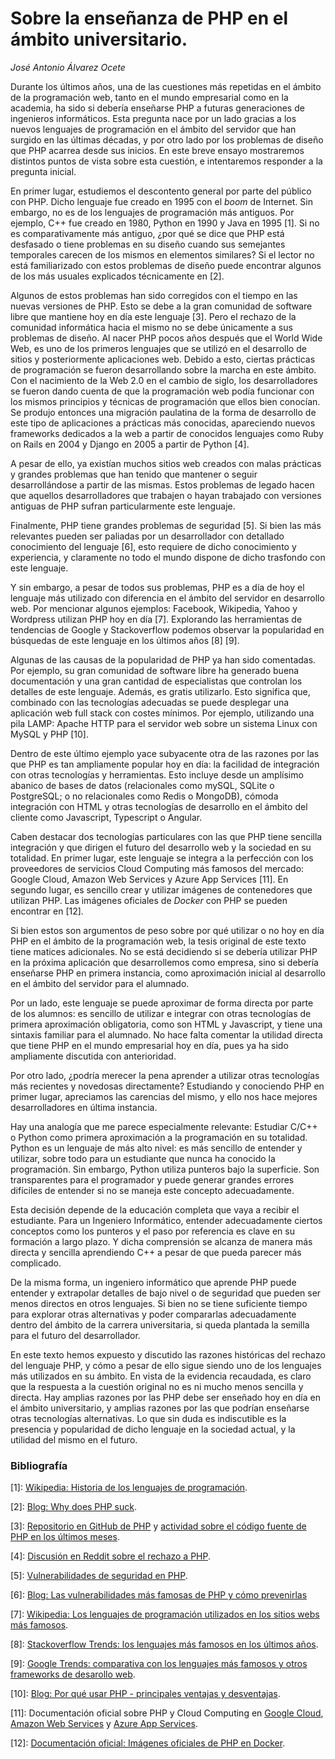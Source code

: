 # Sobre la enseñanza de PHP en el ámbito universitario.

*José Antonio Álvarez Ocete*

Durante los últimos años, una de las cuestiones más repetidas en el ámbito de la programación web, tanto en el mundo empresarial como en la academia, ha sido si debería enseñarse PHP a futuras generaciones de ingenieros informáticos. Esta pregunta nace por un lado gracias a los nuevos lenguajes de programación en el ámbito del servidor que han surgido en las últimas décadas, y por otro lado por los problemas de diseño que PHP acarrea desde sus inicios. En este breve ensayo mostraremos distintos puntos de vista sobre esta cuestión, e intentaremos responder a la pregunta inicial.

En primer lugar, estudiemos el descontento general por parte del público con PHP. Dicho lenguaje fue creado en 1995 con el *boom* de Internet. Sin embargo, no es de los lenguajes de programación más antiguos. Por ejemplo, C++ fue creado en 1980, Python en 1990 y Java en 1995 \[1\]. Si no es comparativamente más antiguo, ¿por qué se dice que PHP está desfasado o tiene problemas en su diseño cuando sus semejantes temporales carecen de los mismos en elementos similares? Si el lector no está familiarizado con estos problemas de diseño puede encontrar algunos de los más usuales explicados técnicamente en \[2\].

Algunos de estos problemas han sido corregidos con el tiempo en las nuevas versiones de PHP. Esto se debe a la gran comunidad de software libre que mantiene hoy en día este lenguaje \[3\]. Pero el rechazo de la comunidad informática hacia el mismo no se debe únicamente a sus problemas de diseño. Al nacer PHP pocos años después que el World Wide Web, es uno de los primeros lenguajes que se utilizó en el desarrollo de sitios y posteriormente aplicaciones web. Debido a esto, ciertas prácticas de programación se fueron desarrollando sobre la marcha en este ámbito. Con el nacimiento de la Web 2.0 en el cambio de siglo, los desarrolladores se fueron dando cuenta de que la programación web podía funcionar con los mismos principios y técnicas de programación que ellos bien conocían. Se produjo entonces una migración paulatina de la forma de desarrollo de este tipo de aplicaciones a prácticas más conocidas, apareciendo nuevos frameworks dedicados a la web a partir de conocidos lenguajes como Ruby on Rails en 2004 y Django en 2005 a partir de Python \[4\].

A pesar de ello, ya existían muchos sitios web creados con malas prácticas y grandes problemas que han tenido que mantener o seguir desarrollándose a partir de las mismas. Estos problemas de legado hacen que aquellos desarrolladores que trabajen o hayan trabajado con versiones antiguas de PHP sufran particularmente este lenguaje.

Finalmente, PHP tiene grandes problemas de seguridad \[5\]. Si bien las más relevantes pueden ser paliadas por un desarrollador con detallado conocimiento del lenguaje \[6\], esto requiere de dicho conocimiento y experiencia, y claramente no todo el mundo dispone de dicho trasfondo con este lenguaje.

Y sin embargo, a pesar de todos sus problemas, PHP es a día de hoy el lenguaje más utilizado con diferencia en el ámbito del servidor en desarrollo web. Por mencionar algunos ejemplos: Facebook, Wikipedia, Yahoo y Wordpress utilizan PHP hoy en día \[7\]. Explorando las herramientas de tendencias de Google y Stackoverflow podemos observar la popularidad en búsquedas de este lenguaje en los últimos años \[8\] \[9\].

Algunas de las causas de la popularidad de PHP ya han sido comentadas. Por ejemplo, su gran comunidad de software libre ha generado buena documentación y una gran cantidad de especialistas que controlan los detalles de este lenguaje. Además, es gratis utilizarlo. Esto significa que, combinado con las tecnologías adecuadas se puede desplegar una aplicación web full stack con costes mínimos. Por ejemplo, utilizando una pila LAMP: Apache HTTP para el servidor web sobre un sistema Linux con MySQL y PHP \[10\].

Dentro de este último ejemplo yace subyacente otra de las razones por las que PHP es tan ampliamente popular hoy en día: la facilidad de integración con otras tecnologías y herramientas. Esto incluye desde un amplísimo abanico de bases de datos (relacionales como mySQL, SQLite o PostgreSQL; o no relacionales como Redis o MongoDB), cómoda integración con HTML y otras tecnologías de desarrollo en el ámbito del cliente como Javascript, Typescript o Angular.

Caben destacar dos tecnologías particulares con las que PHP tiene sencilla integración y que dirigen el futuro del desarrollo web y la sociedad en su totalidad. En primer lugar, este lenguaje se integra a la perfección con los proveedores de servicios Cloud Computing más famosos del mercado: Google Cloud, Amazon Web Services y Azure App Services \[11\]. En segundo lugar, es sencillo crear y utilizar imágenes de contenedores que utilizan PHP. Las imágenes oficiales de *Docker* con PHP se pueden encontrar en \[12\].

Si bien estos son argumentos de peso sobre por qué utilizar o no hoy en día PHP en el ámbito de la programación web, la tesis original de este texto tiene matices adicionales. No se está decidiendo si se debería utilizar PHP en la próxima aplicación que desarrollemos como empresa, sino si debería enseñarse PHP en primera instancia, como aproximación inicial al desarrollo en el ámbito del servidor para el alumnado.

Por un lado, este lenguaje se puede aproximar de forma directa por parte de los alumnos: es sencillo de utilizar e integrar con otras tecnologías de primera aproximación obligatoria, como son HTML y Javascript, y tiene una sintaxis familiar para el alumnado. No hace falta comentar la utilidad directa que tiene PHP en el mundo empresarial hoy en día, pues ya ha sido ampliamente discutida con anterioridad.

Por otro lado, ¿podría merecer la pena aprender a utilizar otras tecnologías más recientes y novedosas directamente? Estudiando y conociendo PHP en primer lugar, apreciamos las carencias del mismo, y ello nos hace mejores desarrolladores en última instancia.

Hay una analogía que me parece especialmente relevante: Estudiar C/C++ o Python como primera aproximación a la programación en su totalidad. Python es un lenguaje de más alto nivel: es más sencillo de entender y utilizar, sobre todo para un estudiante que nunca ha conocido la programación. Sin embargo, Python utiliza punteros bajo la superficie. Son transparentes para el programador y puede generar grandes errores difíciles de entender si no se maneja este concepto adecuadamente.

Esta decisión depende de la educación completa que vaya a recibir el estudiante. Para un Ingeniero Informático, entender adecuadamente ciertos conceptos como los punteros y el paso por referencia es clave en su formación a largo plazo. Y dicha comprensión se alcanza de manera más directa y sencilla aprendiendo C++ a pesar de que pueda parecer más complicado.

De la misma forma, un ingeniero informático que aprende PHP puede entender y extrapolar detalles de bajo nivel o de seguridad que pueden ser menos directos en otros lenguajes. Si bien no se tiene suficiente tiempo para explorar otras alternativas y poder compararlas adecuadamente dentro del ámbito de la carrera universitaria, si queda plantada la semilla para el futuro del desarrollador.

En este texto hemos expuesto y discutido las razones históricas del rechazo del lenguaje PHP, y cómo a pesar de ello sigue siendo uno de los lenguajes más utilizados en su ámbito. En vista de la evidencia recaudada, es claro que la respuesta a la cuestión original no es ni mucho menos sencilla y directa. Hay amplias razones por las PHP debe ser enseñado hoy en día en el ámbito universitario, y amplias razones por las que podrían enseñarse otras tecnologías alternativas. Lo que sin duda es indiscutible es la presencia y popularidad de dicho lenguaje en la sociedad actual, y la utilidad del mismo en el futuro.

### Bibliografía

\[1\]: [Wikipedia: Historia de los lenguajes de programación](https://en.wikipedia.org/wiki/History_of_programming_languages).

\[2\]: [Blog: Why does PHP suck](https://whydoesitsuck.com/why-does-php-suck/).

\[3\]: [Repositorio en GitHub de PHP](https://github.com/php) y [actividad sobre el código fuente de PHP en los últimos meses](https://github.com/php/php-src/graphs/commit-activity).

\[4\]: [Discusión en Reddit sobre el rechazo a PHP](https://www.reddit.com/r/PHP/comments/1fy71s/why_do_so_many_developers_hate_php/).

\[5\]: [Vulnerabilidades de seguridad en PHP](https://www.cvedetails.com/vulnerability-list/vendor_id-74/product_id-128/PHP-PHP.html).

\[6\]: [Blog: Las vulnerabilidades más famosas de PHP y cómo prevenirlas](https://www.getastra.com/blog/php-security/fixing-php-security-issues/)

\[7\]: [Wikipedia: Los lenguajes de programación utilizados en los sitios webs más famosos](https://en.wikipedia.org/wiki/Programming_languages_used_in_most_popular_websites).

\[8\]: [Stackoverflow Trends: los lenguajes más famosos en los últimos años](https://insights.stackoverflow.com/trends?tags=java%2Cc%2Cc%2B%2B%2Cpython%2Cc%23%2Cjavascript%2Cassembly%2Cphp%2Cr%2Cruby).

\[9\]: [Google Trends: comparativa con los lenguajes más famosos y otros frameworks de desarollo web](https://trends.google.com/trends/explore?date=today%205-y&q=%2Fm%2F060kv,%2Fm%2F06y_qx,%2Fm%2F0268gyp,%2Fm%2F05z1_,%2Fm%2F0jgqg).

\[10\]: [Blog: Por qué usar PHP - principales ventajas y desventajas](https://light-it.net/blog/why-use-php-main-advantages-and-disadvantages/).

\[11\]: Documentación oficial sobre PHP y Cloud Computing en [Google Cloud](https://cloud.google.com/php#:~:text=Google%20Cloud%20has%20the%20tools,application%20from%20end%20to%20end.), [Amazon Web Services](https://aws.amazon.com/sdk-for-php/#:~:text=Get%20started%20quickly%20using%20AWS,Amazon%20Glacier%2C%20and%20Amazon%20DynamoDB.) y [Azure App Services](https://www.php.net/manual/en/install.cloud.azure.php).

\[12\]: [Documentación oficial: Imágenes oficiales de PHP en Docker](https://hub.docker.com/_/php).